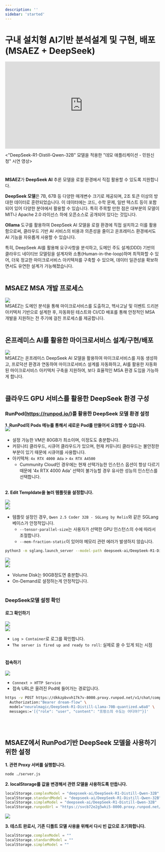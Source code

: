 ```yaml
---
description: ''
sidebar: 'started'
---
```


<h1>구내 설치형 AI기반 분석설계 및 구현, 배포<br>(MSAEZ + DeepSeek)</h1>

<div style="position: relative; padding-bottom: 56.25%; padding-top: 0px; height: 0; overflow: hidden;">
	<iframe style="position: absolute; top: 0; left: 0; width: 100%; height: 100%;" 
        src="https://www.youtube.com/embed/4PX4CWrdGCg?si=oD969pF_VGUpSf4Q&amp;start=3652" 
        frameborder="0" crolling="no" frameborder="none" allowfullscreen="">
    </iframe>
</div>
<p style="margin: 10px 0 40px 0;"><&quot;DeepSeek-R1-Distill-Qwen-32B&quot; 모델을 적용한 &quot;데모 애플리케이션 - 민원신청&quot; 시연 영상></p>


**MSAEZ**가 **DeepSeek AI** 추론 모델을 로컬 환경에서 직접 활용할 수 있도록 지원합니다.

**DeepSeek 모델**은 7B, 67B 등 다양한 매개변수 크기로 제공되며, 2조 토큰 이상의 방대한 데이터로 훈련되었습니다. 이 데이터에는 코드, 수학 문제, 일반 텍스트 등이 포함되어 있어 다양한 분야에서 활용할 수 있습니다. 특히 주목할 만한 점은 대부분의 모델이 MIT나 Apache 2.0 라이선스 하에 오픈소스로 공개되어 있다는 것입니다.

**Ollama** 도구를 활용하여 DeepSeek AI 모델을 로컬 환경에 직접 설치하고 이를 활용함으로써, 클라우드 기반 AI 서비스의 비용과 의존성을 줄이고 온프레미스 환경에서도 AI 기능을 자유롭게 사용할 수 있습니다.

특히, DeepSeek AI를 활용해 요구사항을 분석하고, 도메인 주도 설계(DDD) 기반의 클라우드 네이티브 모델링을 설계자와 소통(Human-in-the-loop)하며 최적화할 수 있어, 더욱 정교한 마이크로서비스 아키텍처를 구축할 수 있으며, 데이터 일관성을 확보하면서도 유연한 설계가 가능해졌습니다.
<br><br>

## MSAEZ MSA 개발 프로세스

<img src="https://github.com/user-attachments/assets/5fe9e0c5-064f-4969-ad9e-5389196f08f6">
<br>
MSAEZ는 도메인 분석을 통해 마이크로서비스를 도출하고, 헥사고날 및 이벤트 드리븐 아키텍처 기반으로 설계한 후, 자동화된 테스트와 CI/CD 배포를 통해 안정적인 MSA 개발을 지원하는 전 주기에 걸친 프로세스를 제공합니다. 
<br><br>

## 온프레미스 AI를 활용한 마이크로서비스 설계/구현/배포

<img src="https://github.com/user-attachments/assets/b2851b91-543c-47a4-82d7-335ea0b1baa7">
<br>
MSAEZ는 온프레미스 DeepSeek AI 모델을 활용하여 마이크로서비스를 자동 생성하고, 프로덕션 환경과 연동하여 마이크로서비스 설계를 자동화하고, AI를 활용한 자동화된 마이크로서비스 아키텍처 구축을 지원하여, 보다 효율적인 MSA 환경 도입을 가능하게 합니다. 
<br><br>


## 클라우드 GPU 서비스를 활용한 DeepSeek 환경 구성
### RunPod(https://runpod.io/)를 활용한 DeepSeek 모델 환경 설정

**1. RunPod의 Pods 메뉴를 통해서 새로운 Pod를 만들어서 요청할 수 있습니다.**

<img style="margin-top: -20px;" src="https://github.com/user-attachments/assets/8c1c8845-c031-4cb4-8cbb-596acc79fe47">

- 설정 가능한 VM은 80GB가 최소이며, 이정도도 충분합니다.
- 커뮤니티 클라우드, 시큐어 클라우드가 있으며, 현재 커뮤니티 클라우드는 불안정한 부분이 있기 때문에 시큐어를 사용합니다.
- 아키텍쳐: `4x RTX 4000 Ada` > `4x RTX A4500` 
   - Cummunity Cloud인 경우에는 현재 선택가능한 인스턴스 옵션이 항상 다르기 때문에 '4x RTX 4000 Ada' 선택이 불가능할 경우 유사한 성능의 인스턴스를 선택합니다.
<br><br>

**2. Edit Templdate을 눌러 템플릿을 설정합니다.**

<img src="https://github.com/user-attachments/assets/a39f6e9a-0651-4e58-96c7-74a45cf95c99">
<br>

<img src="https://github.com/user-attachments/assets/c155ff28-3f51-47d0-96d7-e12952e6a8d9">

- 템플릿 설정인 경우, `Qwen 2.5 Coder 32B - SGLang by Relis`와 같은 SGLang 베이스가 안정적입니다.
   - `--tensor-parallel-size`는 사용자가 선택한 GPU 인스턴스의 수에 따라서 조절합니다.
   - `--mem-fraction-static`이 있어야 메모리 관련 에러가 발생하지 않습니다.

```bash
python3 -m sglang.launch_server --model-path deepseek-ai/DeepSeek-R1-Distill-Qwen-32B --context-length 131072 --host 0.0.0.0 --port 8000 --tensor-parallel-size 사용된 인스턴스의 GPU 수 --api-key LLM 요청시 사용 할 API 키 --mem-fraction-static 0.9 --disable-cuda-graph
```

<img src="https://github.com/user-attachments/assets/92598e42-caa6-4977-9912-557914ee322f">
<br>

<img src="https://github.com/user-attachments/assets/93c4499b-51a6-4ba5-9248-d7e3a9ccd1f0">

- Volume Disk는 90GB정도면 충분합니다.
- On-Demand로 설정하는게 안정적입니다.
<br><br>

### DeepSeek모델 설정 확인
#### 로그 확인하기

<img src="https://github.com/user-attachments/assets/73b97cce-9619-4739-80c5-039cf2d7ed23">
<br>

<img src="https://github.com/user-attachments/assets/7d25d7fa-0b86-4159-b2ad-dbb23c1e2719">

- `Log > Container`로 로그를 확인합니다.
- `The server is fired up and ready to roll`: 실제로 쓸 수 있게 되는 시점
<br><br>
   
#### 접속하기

<img src="https://github.com/user-attachments/assets/b26e1608-85b2-42df-9e08-0e6a9439a700">
<br>



- `Connext > HTTP Service`
- 접속 URL은 올려진 Pod에 들어가는 경로입니다.

```bash
https -v POST https://dkkzpbvvh17k7v-8000.proxy.runpod.net/v1/chat/completions \
  Authorization:"Bearer dream-flow" \
  model="neuralmagic/DeepSeek-R1-Distill-Llama-70B-quantized.w8a8" \
  messages:='[{"role": "user", "content": "프랑스의 수도는 어디야?"}]'
```
<br><br>

## MSAEZ에서 RunPod기반 DeepSeek 모델을 사용하기 위한 설정
**1. 관련 Proxy 서버를 실행합니다.**
```bash
node ./server.js
```

**2. localStorage를 값을 변경해서 관련 모델을 사용하도록 만듭니다.**
```js
localStorage.complexModel = "deepseek-ai/DeepSeek-R1-Distill-Qwen-32B"
localStorage.standardModel = "deepseek-ai/DeepSeek-R1-Distill-Qwen-32B"
localStorage.simpleModel = "deepseek-ai/DeepSeek-R1-Distill-Qwen-32B"
localStorage.runpodUrl = "https://svcb72e2g5wki5-8000.proxy.runpod.net/v1/chat/completions"
```
<img src="https://github.com/user-attachments/assets/afa73078-4398-4187-979a-e789c75a574b">
<br>

**3. 테스트 완료시, 기존 디폴트 모델 사용을 위해서 다시 빈 값으로 초기화합니다.**
```js
localStorage.complexModel = ""
localStorage.standardModel = ""
localStorage.simpleModel = ""
```
